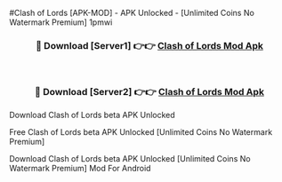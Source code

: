 #Clash of Lords [APK-MOD] - APK Unlocked - [Unlimited Coins No Watermark Premium] 1pmwi



<div align="center">

<h3>🔴 Download [Server1] 👉👉 <a href="https://momento.my/?title=Clash_of_Lords">Clash of Lords Mod Apk</a></h3><br>

<h3>🔴 Download [Server2] 👉👉 <a href="https://momento.my/?title=Clash_of_Lords">Clash of Lords Mod Apk</a></h3>
</div>



Download Clash of Lords beta APK Unlocked

Free Clash of Lords beta APK Unlocked [Unlimited Coins No Watermark Premium]

Download Clash of Lords beta APK Unlocked [Unlimited Coins No Watermark Premium] Mod For Android

